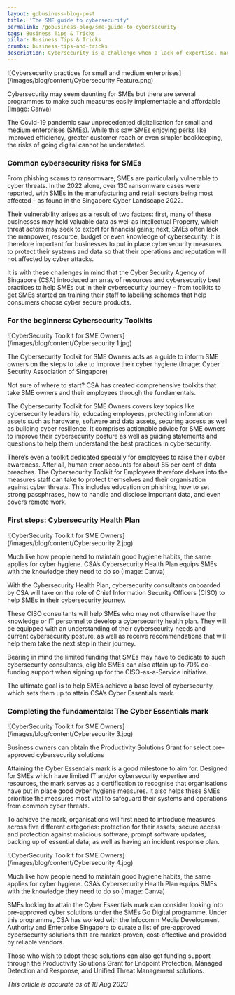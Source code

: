 ```yaml
---
layout: gobusiness-blog-post
title: 'The SME guide to cybersecurity'
permalink: /gobusiness-blog/sme-guide-to-cybersecurity
tags: Business Tips & Tricks
pillar: Business Tips & Tricks
crumbs: business-tips-and-tricks
description: Cybersecurity is a challenge when a lack of expertise, manpower, funding and resources come into play. This article helps SMEs get started on their journey.
---
```


![Cybersecurity practices for small and medium enterprises](/images/blog/content/Cybersecurity Feature.png)
<figcaption>Cybersecurity may seem daunting for SMEs but there are several programmes to make such measures easily implementable and affordable (Image: Canva)</figcaption>

The Covid-19 pandemic saw unprecedented digitalisation for small and medium enterprises (SMEs). While this saw SMEs enjoying perks like improved efficiency, greater customer reach or even simpler bookkeeping, the risks of going digital cannot be understated. 

### Common cybersecurity risks for SMEs

From phishing scams to ransomware, SMEs are particularly vulnerable to cyber threats. In the 2022 alone, over 130 ransomware cases were reported, with SMEs in the manufacturing and retail sectors being most affected - as found in the Singapore Cyber Landscape 2022.

Their vulnerability arises as a result of two factors: first, many of these businesses may hold valuable data as well as Intellectual Property, which threat actors may seek to extort for financial gains; next, SMEs often lack the manpower, resource, budget or even knowledge of cybersecurity. It is therefore important for businesses to put in place cybersecurity measures to protect their systems and data so that their operations and reputation will not affected by cyber attacks.

It is with these challenges in mind that the Cyber Security Agency of Singapore (CSA) introduced an array of resources and cybersecurity best practices to help SMEs out in their cybersecurity journey – from toolkits to get SMEs started on training their staff to labelling schemes that help consumers choose cyber secure products. 

### For the beginners: Cybersecurity Toolkits 

![CyberSecurity Toolkit for SME Owners](/images/blog/content/Cybersecurity 1.jpg)
<figcaption>The Cybersecurity Toolkit for SME Owners acts as a guide to inform SME owners on the steps to take to improve their cyber hygiene (Image: Cyber Security Association of Singapore)</figcaption>

Not sure of where to start? CSA has created comprehensive toolkits that take SME owners and their employees through the fundamentals. 

The Cybersecurity Toolkit for SME Owners covers key topics like cybersecurity leadership, educating employees, protecting information assets such as hardware, software and data assets, securing access as well as building cyber resilience. It comprises actionable advice for SME owners to improve their cybersecurity posture as well as guiding statements and questions to help them understand the best practices in cybersecurity. 

There’s even a toolkit dedicated specially for employees to raise their cyber awareness. After all, human error accounts for about 85 per cent of data breaches. The Cybersecurity Toolkit for Employees therefore delves into the measures staff can take to protect themselves and their organisation against cyber threats. This includes education on phishing, how to set strong passphrases, how to handle and disclose important data, and even covers remote work. 

### First steps: Cybersecurity Health Plan

![CyberSecurity Toolkit for SME Owners](/images/blog/content/Cybersecurity 2.jpg)
<figcaption>Much like how people need to maintain good hygiene habits, the same applies for cyber hygiene. CSA’s Cybersecurity Health Plan equips SMEs with the knowledge they need to do so (Image: Canva)</figcaption>

With the Cybersecurity Health Plan, cybersecurity consultants onboarded by CSA will take on the role of Chief Information Security Officers (CISO) to help SMEs in their cybersecurity journey. 

These CISO consultants will help SMEs who may not otherwise have the knowledge or IT personnel to develop a cybersecurity health plan. They will be equipped with an understanding of their cybersecurity needs and current cybersecurity posture, as well as receive recommendations that will help them take the next step in their journey. 

Bearing in mind the limited funding that SMEs may have to dedicate to such cybersecurity consultants, eligible SMEs can also attain up to 70% co-funding support when signing up for the CISO-as-a-Service initiative. 

The ultimate goal is to help SMEs achieve a base level of cybersecurity, which sets them up to attain CSA’s Cyber Essentials mark. 

### Completing the fundamentals: The Cyber Essentials mark

![CyberSecurity Toolkit for SME Owners](/images/blog/content/Cybersecurity 3.jpg)
<figcaption>Business owners can obtain the Productivity Solutions Grant for select pre-approved cybersecurity solutions</figcaption>


Attaining the Cyber Essentials mark is a good milestone to aim for. Designed for SMEs which have limited IT and/or cybersecurity expertise and resources, the mark serves as a certification to recognise that organisations have put in place good cyber hygiene measures. It also helps these SMEs prioritise the measures most vital to safeguard their systems and operations from common cyber threats.

To achieve the mark, organisations will first need to introduce measures across five different categories: protection for their assets; secure access and protection against malicious software; prompt software updates; backing up of essential data; as well as having an incident response plan.

![CyberSecurity Toolkit for SME Owners](/images/blog/content/Cybersecurity 4.jpg)
<figcaption>Much like how people need to maintain good hygiene habits, the same applies for cyber hygiene. CSA’s Cybersecurity Health Plan equips SMEs with the knowledge they need to do so (Image: Canva)</figcaption>

SMEs looking to attain the Cyber Essentials mark can consider looking into pre-approved cyber solutions under the SMEs Go Digital programme. Under this programme, CSA has worked with the Infocomm Media Development Authority and Enterprise Singapore to curate a list of pre-approved cybersecurity solutions that are market-proven, cost-effective and provided by reliable vendors.

Those who wish to adopt these solutions can also get funding support through the Productivity Solutions Grant for Endpoint Protection, Managed Detection and Response, and Unified Threat Management solutions. 

<em> This article is accurate as at 18 Aug 2023</em>

